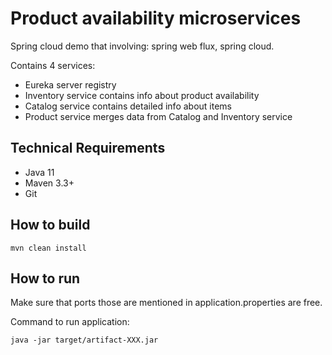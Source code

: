 # Product availability microservices
Spring cloud demo that involving: spring web flux, spring cloud.

Contains 4 services:
- Eureka server registry
- Inventory service contains info about product availability
- Catalog service contains detailed info about items
- Product service merges data from Catalog and Inventory service

## Technical Requirements
- Java 11
- Maven 3.3+
- Git

## How to build
```
mvn clean install
```

## How to run
Make sure that ports those are mentioned in application.properties are free.

Command to run application:
```
java -jar target/artifact-XXX.jar
```